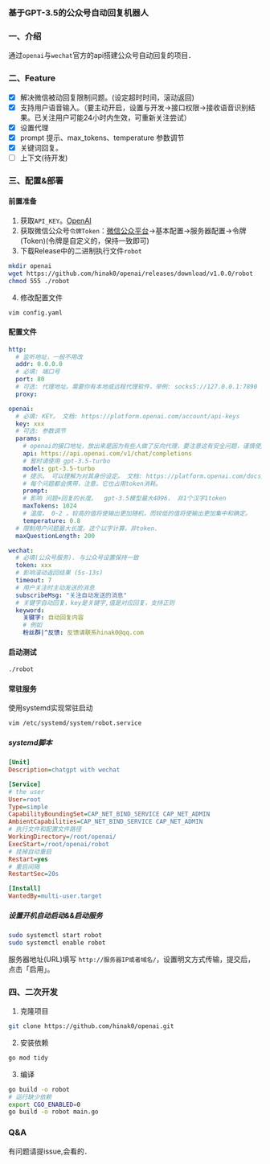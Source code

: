 ### 基于GPT-3.5的公众号自动回复机器人
### 一、介绍
通过`openai`与`wechat`官方的api搭建公众号自动回复的项目．
### 二、Feature
- [x] 解决微信被动回复限制问题。(设定超时时间，滚动返回)
- [x] 支持用户语音输入。（要主动开启，设置与开发->接口权限->接收语音识别结果。已关注用户可能24小时内生效，可重新关注尝试）
- [x] 设置代理
- [x] prompt 提示、max_tokens、temperature 参数调节
- [x] 关键词回复。
- [ ] 上下文(待开发)

### 三、配置&部署
#### 前置准备
1. 获取`API_KEY`。[OpenAI](https://beta.openai.com/account/api-keys)
2. 获取微信公众号`令牌Token`：[微信公众平台](https://mp.weixin.qq.com/)->基本配置->服务器配置->令牌(Token)(令牌是自定义的，保持一致即可)
3. 下载Release中的二进制执行文件`robot`
```bash
mkdir openai
wget https://github.com/hinak0/openai/releases/download/v1.0.0/robot
chmod 555 ./robot
```
4. 修改配置文件
```bash
vim config.yaml
```
#### 配置文件
```yaml
http:
  # 监听地址，一般不用改
  addr: 0.0.0.0
  # 必填: 端口号
  port: 80
  # 可选: 代理地址。需要你有本地或远程代理软件，举例: socks5://127.0.0.1:7890 或 7891
  proxy:

openai:
  # 必填: KEY。 文档: https://platform.openai.com/account/api-keys
  key: xxx
  # 可选: 参数调节
  params:
    # openai的接口地址，放出来是因为有些人做了反向代理，要注意这有安全问题，谨慎使用
    api: https://api.openai.com/v1/chat/completions
    # 暂时请使用 gpt-3.5-turbo
    model: gpt-3.5-turbo
    # 提示。 可以理解为对其身份设定。 文档: https://platform.openai.com/docs/guides/chat/introduction
    # 每个问题都会携带，注意，它也占用token消耗。
    prompt:
    # 影响 问题+回复的长度。  gpt-3.5模型最大4096， 非1个汉字1token
    maxTokens: 1024
    # 温度。 0-2 。较高的值将使输出更加随机，而较低的值将使输出更加集中和确定。
    temperature: 0.8
  # 限制用户问题最大长度。这个以字计算，非token.
  maxQuestionLength: 200

wechat:
  # 必填(公众号服务). 与公众号设置保持一致
  token: xxx
  # 影响滚动返回结果 (5s-13s)
  timeout: 7
  # 用户关注时主动发送的消息
  subscribeMsg: "关注自动发送的消息"
  # 关键字自动回复，key是关键字,值是对应回复，支持正则
  keyword:
    关键字: 自动回复内容
    # 例如
    粉丝群|^反馈: 反馈请联系hinak0@qq.com
```
#### 启动测试
```bash
./robot
```
#### 常驻服务

使用systemd实现常驻启动
```bash
vim /etc/systemd/system/robot.service
```
##### systemd脚本
```ini
[Unit]
Description=chatgpt with wechat

[Service]
# the user
User=root
Type=simple
CapabilityBoundingSet=CAP_NET_BIND_SERVICE CAP_NET_ADMIN
AmbientCapabilities=CAP_NET_BIND_SERVICE CAP_NET_ADMIN
# 执行文件和配置文件路径
WorkingDirectory=/root/openai/
ExecStart=/root/openai/robot
# 挂掉自动重启
Restart=yes
# 重启间隔
RestartSec=20s

[Install]
WantedBy=multi-user.target
```
##### 设置开机自动启动&&启动服务
```bash
sudo systemctl start robot
sudo systemctl enable robot
```
服务器地址(URL)填写 `http://服务器IP或者域名/`，设置明文方式传输，提交后，点击「启用」。
### 四、二次开发
1. 克隆项目
```bash
git clone https://github.com/hinak0/openai.git
```
2. 安装依赖
```bash
go mod tidy
```
3. 编译
```bash
go build -o robot
# 运行缺少依赖
export CGO_ENABLED=0
go build -o robot main.go
```

### Q&A
有问题请提issue,会看的．
